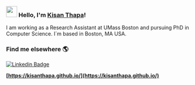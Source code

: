 ### <img src="https://media.giphy.com/media/hvRJCLFzcasrR4ia7z/giphy.gif" width="30px"> Hello, I'm [Kisan Thapa](https://kisanthapa.github.io/)!

I am working as a Research Assistant at UMass Boston and pursuing PhD in Computer Science. I´m based in Boston, MA USA.


### Find me elsewhere 🌎

[![Linkedin Badge](https://img.shields.io/badge/-LinkedIn-blue?style=flat-square&logo=Linkedin&logoColor=white&link=https://www.linkedin.com/in/kisan-thapa-860865113/)](https://www.linkedin.com/in/kisan-thapa-860865113/) 

**[https://kisanthapa.github.io/](https://kisanthapa.github.io/)**


<!--
**KisanThapa/KisanThapa** is a ✨ _special_ ✨ repository because its `README.md` (this file) appears on your GitHub profile.

Here are some ideas to get you started:

- 🔭 I’m currently working on ...
- 🌱 I’m currently learning ...
- 👯 I’m looking to collaborate on ...
- 🤔 I’m looking for help with ...
- 💬 Ask me about ...
- 📫 How to reach me: ...
- 😄 Pronouns: ...
- ⚡ Fun fact: ...
-->
